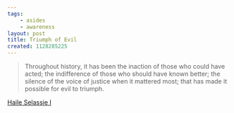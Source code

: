 ```yaml
---
tags:
    - asides
    - awareness
layout: post
title: Triumph of Evil
created: 1128285225
---
```


> Throughout history, it has been the inaction of those who could have acted; the indifference of those who should have known better; the silence of the voice of justice when it mattered most; that has made it possible for evil to triumph.

<a href="http://www.time.com/time/europe/timetrails/selassie/">Haile Selassie I</a>
